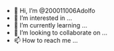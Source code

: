 - 👋 Hi, I’m @200011006Adolfo
- 👀 I’m interested in ...
- 🌱 I’m currently learning ...
- 💞️ I’m looking to collaborate on ...
- 📫 How to reach me ...

<!---
200011006Adolfo/200011006Adolfo is a ✨ special ✨ repository because its `README.md` (this file) appears on your GitHub profile.
You can click the Preview link to take a look at your changes.
--->
